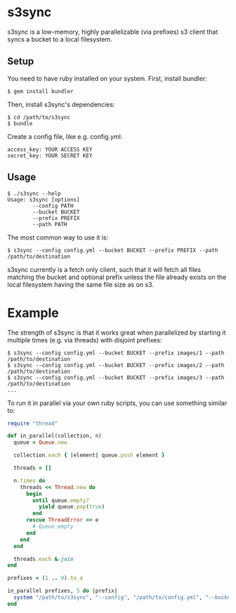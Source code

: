 
# s3sync

s3sync is a low-memory, highly parallelizable (via prefixes) s3 client that
syncs a bucket to a local filesystem.

## Setup

You need to have ruby installed on your system.
First, install bundler:

```
$ gem install bundler
```

Then, install s3sync's dependencies:

```
$ cd /path/to/s3sync
$ bundle
```

Create a config file, like e.g. config.yml:

```
access_key: YOUR ACCESS KEY
secret_key: YOUR SECRET KEY
```

## Usage

```
$ ./s3sync --help
Usage: s3sync [options]
        --config PATH
        --bucket BUCKET
        --prefix PREFIX
        --path PATH
```

The most common way to use it is:

```
$ s3sync --config config.yml --bucket BUCKET --prefix PREFIX --path /path/to/destination
```

s3sync currently is a fetch only client, such that it will fetch all files matching the
bucket and optional prefix unless the file already exists on the local filesystem having
the same file size as on s3.

# Example

The strength of s3sync is that it works great when parallelized by starting it multiple
times (e.g. via threads) with disjoint prefixes:

```
$ s3sync --config config.yml --bucket BUCKET --prefix images/1 --path /path/to/destination
$ s3sync --config config.yml --bucket BUCKET --prefix images/2 --path /path/to/destination
$ s3sync --config config.yml --bucket BUCKET --prefix images/3 --path /path/to/destination
...
```

To run it in parallel via your own ruby scripts, you can use something similar to:

```ruby
require "thread"

def in_parallel(collection, n)
  queue = Queue.new

  collection.each { |element| queue.push element }

  threads = []

  n.times do
    threads << Thread.new do
      begin
        until queue.empty?
          yield queue.pop(true)
        end
      rescue ThreadError => e
        # Queue empty
      end
    end
  end

  threads.each &:join
end

prefixes = (1 .. 9).to_a

in_parallel prefixes, 5 do |prefix|
  system "/path/to/s3sync", "--config", "/path/to/config.yml", "--bucket", "BUCKET", "--prefix", "images/#{prefix}", "--path", "/path/to/destination"
end
```

